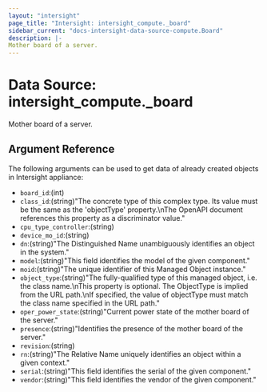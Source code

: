 ```yaml
---
layout: "intersight"
page_title: "Intersight: intersight_compute._board"
sidebar_current: "docs-intersight-data-source-compute.Board"
description: |-
Mother board of a server.
---
```


# Data Source: intersight_compute._board
Mother board of a server.
## Argument Reference
The following arguments can be used to get data of already created objects in Intersight appliance:
* `board_id`:(int)
* `class_id`:(string)"The concrete type of this complex type. Its value must be the same as the 'objectType' property.\nThe OpenAPI document references this property as a discriminator value."
* `cpu_type_controller`:(string)
* `device_mo_id`:(string)
* `dn`:(string)"The Distinguished Name unambiguously identifies an object in the system."
* `model`:(string)"This field identifies the model of the given component."
* `moid`:(string)"The unique identifier of this Managed Object instance."
* `object_type`:(string)"The fully-qualified type of this managed object, i.e. the class name.\nThis property is optional. The ObjectType is implied from the URL path.\nIf specified, the value of objectType must match the class name specified in the URL path."
* `oper_power_state`:(string)"Current power state of the mother board of the server."
* `presence`:(string)"Identifies the presence of the mother board of the server."
* `revision`:(string)
* `rn`:(string)"The Relative Name uniquely identifies an object within a given context."
* `serial`:(string)"This field identifies the serial of the given component."
* `vendor`:(string)"This field identifies the vendor of the given component."

